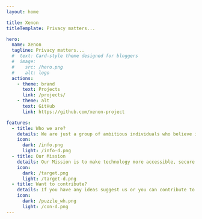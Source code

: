 ```yaml
---
layout: home

title: Xenon
titleTemplate: Privacy matters...

hero:
  name: Xenon
  tagline: Privacy matters...
  #  text: Card-style theme designed for bloggers
  #  image:
  #    src: /hero.png
  #    alt: logo
  actions:
    - theme: brand
      text: Projects
      link: /projects/
    - theme: alt
      text: GitHub
      link: https://github.com/xenon-project

features:
  - title: Who we are?
    details: We are just a group of ambitious individuals who believe in empowering individuals to control their personal information.
    icon: 
      dark: /info.png
      light: /info-d.png
  - title: Our Mission
    details: Our Mission is to make technology more accessible, secure and privacy-friendly.
    icon: 
      dark: /target.png
      light: /target-d.png
  - title: Want to contribute?
    details: If you have any ideas suggest us or you can contribute to our open source projects.
    icon: 
      dark: /puzzle_wh.png
      light: /con-d.png
---
```



